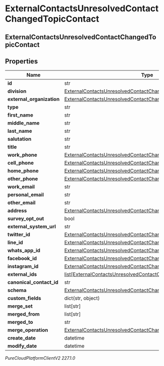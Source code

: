 # ExternalContactsUnresolvedContactChangedTopicContact

## ExternalContactsUnresolvedContactChangedTopicContact

## Properties

|Name | Type | Description | Notes|
|------------ | ------------- | ------------- | -------------|
| **id** | str |  | [optional] |
| **division** | [ExternalContactsUnresolvedContactChangedTopicDivision](ExternalContactsUnresolvedContactChangedTopicDivision) |  | [optional] |
| **external_organization** | [ExternalContactsUnresolvedContactChangedTopicExternalOrganization](ExternalContactsUnresolvedContactChangedTopicExternalOrganization) |  | [optional] |
| **type** | str |  | [optional] |
| **first_name** | str |  | [optional] |
| **middle_name** | str |  | [optional] |
| **last_name** | str |  | [optional] |
| **salutation** | str |  | [optional] |
| **title** | str |  | [optional] |
| **work_phone** | [ExternalContactsUnresolvedContactChangedTopicPhoneNumber](ExternalContactsUnresolvedContactChangedTopicPhoneNumber) |  | [optional] |
| **cell_phone** | [ExternalContactsUnresolvedContactChangedTopicPhoneNumber](ExternalContactsUnresolvedContactChangedTopicPhoneNumber) |  | [optional] |
| **home_phone** | [ExternalContactsUnresolvedContactChangedTopicPhoneNumber](ExternalContactsUnresolvedContactChangedTopicPhoneNumber) |  | [optional] |
| **other_phone** | [ExternalContactsUnresolvedContactChangedTopicPhoneNumber](ExternalContactsUnresolvedContactChangedTopicPhoneNumber) |  | [optional] |
| **work_email** | str |  | [optional] |
| **personal_email** | str |  | [optional] |
| **other_email** | str |  | [optional] |
| **address** | [ExternalContactsUnresolvedContactChangedTopicContactAddress](ExternalContactsUnresolvedContactChangedTopicContactAddress) |  | [optional] |
| **survey_opt_out** | bool |  | [optional] |
| **external_system_url** | str |  | [optional] |
| **twitter_id** | [ExternalContactsUnresolvedContactChangedTopicTwitterId](ExternalContactsUnresolvedContactChangedTopicTwitterId) |  | [optional] |
| **line_id** | [ExternalContactsUnresolvedContactChangedTopicLineId](ExternalContactsUnresolvedContactChangedTopicLineId) |  | [optional] |
| **whats_app_id** | [ExternalContactsUnresolvedContactChangedTopicWhatsAppId](ExternalContactsUnresolvedContactChangedTopicWhatsAppId) |  | [optional] |
| **facebook_id** | [ExternalContactsUnresolvedContactChangedTopicFacebookId](ExternalContactsUnresolvedContactChangedTopicFacebookId) |  | [optional] |
| **instagram_id** | [ExternalContactsUnresolvedContactChangedTopicInstagramId](ExternalContactsUnresolvedContactChangedTopicInstagramId) |  | [optional] |
| **external_ids** | [list[ExternalContactsUnresolvedContactChangedTopicExternalId]](ExternalContactsUnresolvedContactChangedTopicExternalId) |  | [optional] |
| **canonical_contact_id** | str |  | [optional] |
| **schema** | [ExternalContactsUnresolvedContactChangedTopicDataSchema](ExternalContactsUnresolvedContactChangedTopicDataSchema) |  | [optional] |
| **custom_fields** | dict(str, object) |  | [optional] |
| **merge_set** | list[str] |  | [optional] |
| **merged_from** | list[str] |  | [optional] |
| **merged_to** | str |  | [optional] |
| **merge_operation** | [ExternalContactsUnresolvedContactChangedTopicMergeOperation](ExternalContactsUnresolvedContactChangedTopicMergeOperation) |  | [optional] |
| **create_date** | datetime |  | [optional] |
| **modify_date** | datetime |  | [optional] |



_PureCloudPlatformClientV2 227.1.0_
